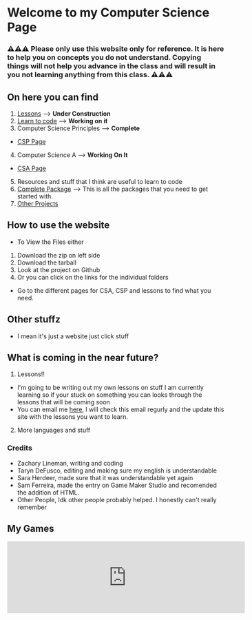# Welcome to my Computer Science Page
### **⚠️⚠️⚠️ Please only use this website only for reference. It is here to help you on concepts you do not understand. Copying things will not help you advance in the class and will result in you not learning anything from this class. ⚠️⚠️⚠️**

## On here you can find
1. [Lessons](./lessonsPage) --> **Under Construction**
2. [Learn to code](./CODING) --> **Working on it**
3. Computer Science Principles --> **Complete**
- [CSP Page](./CSP)
4. Computer Science A --> **Working On It**
- [CSA Page](./CSA)
5. Resources and stuff that I think are useful to learn to code
6. [Complete Package](https://github.com/Zxtreme03/ComputerScience/releases/tag/1.0.0) --> This is all the packages that you need to get started with.
7. [Other Projects](./projects) 

## How to use the website
- To View the Files either 
1. Download the zip on left side
2. Download the tarball
3. Look at the project on Github
4. Or you can click on the links for the individual folders
- Go to the different pages for CSA, CSP and lessons to find what you need.

## Other stuffz
- I mean it's just a website just click stuff

## What is coming in the near future?
1. Lessons!!
- I'm going to be writing out my own lessons on stuff I am currently learning so if your stuck on something you can looks through the lessons that will be coming soon
- You can email me [here](mailto:zachary.lineman0@gmail.com), I will check this email regurly and the update this site with the lessons you want to learn.
2. More languages and stuff

### Credits
- Zachary Lineman, writing and coding
- Taryn DeFusco, editing and making sure my english is understandable
- Sara Herdeer, made sure that it was understandable yet again
- Sam Ferreira, made the entry on Game Maker Studio and recomended the addition of HTML.
- Other People, Idk other people probably helped. I honestly can't really remember

## My Games
<iframe src="https://itch.io/embed/516247?linkback=true&amp;dark=true" width="552" height="167" frameborder="0"></iframe>

